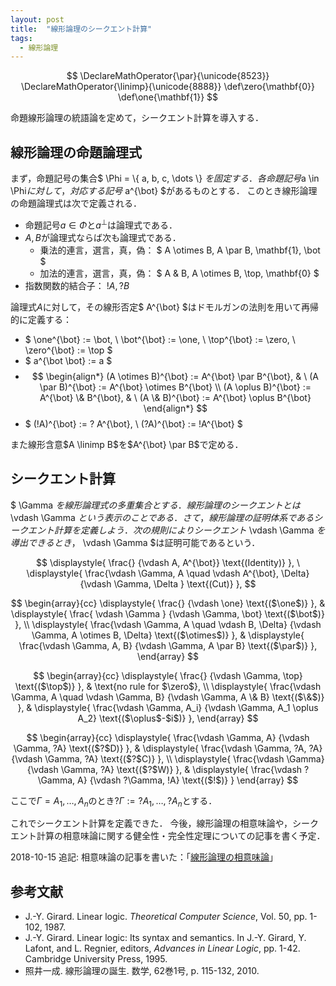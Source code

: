 ```yaml
---
layout: post
title:  "線形論理のシークエント計算"
tags:
  - 線形論理
---
```

$$
\DeclareMathOperator{\par}{\unicode{8523}}
\DeclareMathOperator{\linimp}{\unicode{8888}}
\def\zero{\mathbf{0}}
\def\one{\mathbf{1}}
$$

命題線形論理の統語論を定めて，シークエント計算を導入する．

## 線形論理の命題論理式
まず，命題記号の集合$ \Phi = \\{ a, b, c, \dots \\} $を固定する．
各命題記号$a \in \Phi$に対して，対応する記号$ a^{\bot} $があるものとする．
このとき線形論理の命題論理式は次で定義される．
- 命題記号$a \in \Phi$と$a^{\bot}$は論理式である．
- $A, B$が論理式ならば次も論理式である．
  - 乗法的連言，選言，真，偽： $ A \otimes B, A \par B, \mathbf{1}, \bot $
  - 加法的連言，選言，真，偽： $ A \& B, A \otimes B, \top, \mathbf{0} $
- 指数関数的結合子： $!A, ?B$

論理式$A$に対して，その線形否定$ A^{\bot} $はドモルガンの法則を用いて再帰的に定義する：
- $ \one^{\bot} := \bot, \ \bot^{\bot} := \one, \ \top^{\bot} := \zero, \ \zero^{\bot} := \top $
- $ a^{\bot \bot} := a $
- $$ \begin{align*}
  (A \otimes B)^{\bot} := A^{\bot} \par B^{\bot}, & \ (A \par B)^{\bot} := A^{\bot} \otimes B^{\bot} \\
  (A \oplus  B)^{\bot} := A^{\bot} \&   B^{\bot}, & \ (A \&   B)^{\bot} := A^{\bot} \oplus B^{\bot}
  \end{align*} $$
- $ (!A)^{\bot} := ? A^{\bot}, \ (?A)^{\bot} := !A^{\bot} $

また線形含意$A \linimp B$を$A^{\bot} \par B$で定める．

## シークエント計算
$ \Gamma $を線形論理式の多重集合とする．
線形論理のシークエントとは$ \vdash \Gamma $という表示のことである．
さて，線形論理の証明体系であるシークエント計算を定義しよう．
次の規則によりシークエント$ \vdash \Gamma $を導出できるとき，$ \vdash \Gamma $は証明可能であるという．

$$
\displaystyle{
  \frac{}
  {\vdash A, A^{\bot}}
  \text{(Identity)}
}, \
\displaystyle{
  \frac{\vdash \Gamma, A \quad \vdash A^{\bot}, \Delta}
  {\vdash \Gamma, \Delta }
  \text{(Cut)}
},
$$

$$
\begin{array}{cc}
  \displaystyle{
    \frac{}
    {\vdash \one}
    \text{($\one$)}
  }, &
  \displaystyle{
    \frac{ \vdash \Gamma }
    {\vdash \Gamma, \bot}
    \text{($\bot$)}
  }, \\
  \displaystyle{
    \frac{\vdash \Gamma, A \quad \vdash B, \Delta}
    {\vdash \Gamma, A \otimes B, \Delta}
    \text{($\otimes$)}
  }, &
  \displaystyle{
    \frac{\vdash \Gamma, A, B}
    {\vdash \Gamma, A \par B}
    \text{($\par$)}
  },
\end{array}
$$

$$
\begin{array}{cc}
  \displaystyle{
    \frac{}
    {\vdash \Gamma, \top}
    \text{($\top$)}
  }, &
  \text{no rule for $\zero$},
  \\
  \displaystyle{
    \frac{\vdash \Gamma, A \quad \vdash \Gamma, B}
    {\vdash \Gamma, A \& B}
    \text{($\&$)}
  }, &
  \displaystyle{
    \frac{\vdash \Gamma, A_i}
    {\vdash \Gamma, A_1 \oplus A_2}
    \text{($\oplus$-$i$)}
  },
\end{array}
$$

$$
\begin{array}{cc}
  \displaystyle{
    \frac{\vdash \Gamma, A}
    {\vdash \Gamma, ?A}
    \text{($?$D)}
  }, &
  \displaystyle{
    \frac{\vdash \Gamma, ?A, ?A}
    {\vdash \Gamma, ?A}
    \text{($?$C)}
  },
  \\
  \displaystyle{
    \frac{\vdash \Gamma}
    {\vdash \Gamma, ?A}
    \text{($?$W)}
  }, &
  \displaystyle{
    \frac{\vdash ?\Gamma, A}
    {\vdash ?\Gamma, !A}
    \text{($!$)}
  }
\end{array}
$$

ここで$\Gamma = A_1, \dots, A_n$のとき$?\Gamma := ?A_1, \dots, ?A_n$とする．

これでシークエント計算を定義できた．
今後，線形論理の相意味論や，シークエント計算の相意味論に関する健全性・完全性定理についての記事を書く予定．

2018-10-15 追記:
相意味論の記事を書いた：「[線形論理の相意味論](/2018/10/15/phase_semantics_of_linear_logic.html)」

## 参考文献
- J.-Y. Girard. Linear logic. *Theoretical Computer Science*, Vol. 50, pp. 1-102, 1987.
- J.-Y. Girard. Linear logic: Its syntax and semantics. In J.-Y. Girard, Y. Lafont, and L. Regnier, editors, *Advances in Linear Logic*, pp. 1-42. Cambridge University Press, 1995.
- 照井一成. 線形論理の誕生. 数学, 62巻1号, p. 115-132, 2010.

